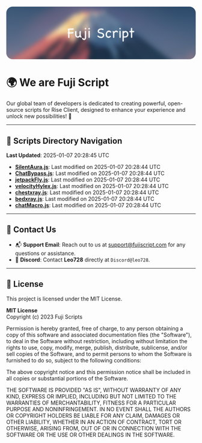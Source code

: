 ![Banner](.github/b.webp)

# 🌍 **We are Fuji Script**

Our global team of developers is dedicated to creating powerful, open-source scripts for Rise Client, designed to enhance your experience and unlock new possibilities! 🌟

---
<!-- SCRIPTS_NAVIGATION_START -->
## 📂 **Scripts Directory Navigation**

**Last Updated**: 2025-01-07 20:28:45 UTC

- **[SilentAura.js](scripts/SilentAura.js)**: Last modified on 2025-01-07 20:28:44 UTC
- **[ChatBypass.js](scripts/ChatBypass.js)**: Last modified on 2025-01-07 20:28:44 UTC
- **[jetpackFly.js](scripts/jetpackFly.js)**: Last modified on 2025-01-07 20:28:44 UTC
- **[velocityHylex.js](scripts/velocityHylex.js)**: Last modified on 2025-01-07 20:28:44 UTC
- **[chestxray.js](scripts/chestxray.js)**: Last modified on 2025-01-07 20:28:44 UTC
- **[bedxray.js](scripts/bedxray.js)**: Last modified on 2025-01-07 20:28:44 UTC
- **[chatMacro.js](scripts/chatMacro.js)**: Last modified on 2025-01-07 20:28:44 UTC

<!-- SCRIPTS_NAVIGATION_END -->

---

## 💬 **Contact Us**  
- 📬 **Support Email**: Reach out to us at [support@fujiscript.com](mailto:support@fujiscript.com) for any questions or assistance.  
- 💬 **Discord**: Contact **Leo728** directly at `Discord@leo728`.

---

## 📜 **License**

This project is licensed under the MIT License.  

**MIT License**  
Copyright (c) 2023 Fuji Scripts  

Permission is hereby granted, free of charge, to any person obtaining a copy of this software and associated documentation files (the "Software"), to deal in the Software without restriction, including without limitation the rights to use, copy, modify, merge, publish, distribute, sublicense, and/or sell copies of the Software, and to permit persons to whom the Software is furnished to do so, subject to the following conditions:  

The above copyright notice and this permission notice shall be included in all copies or substantial portions of the Software.  

THE SOFTWARE IS PROVIDED "AS IS", WITHOUT WARRANTY OF ANY KIND, EXPRESS OR IMPLIED, INCLUDING BUT NOT LIMITED TO THE WARRANTIES OF MERCHANTABILITY, FITNESS FOR A PARTICULAR PURPOSE AND NONINFRINGEMENT. IN NO EVENT SHALL THE AUTHORS OR COPYRIGHT HOLDERS BE LIABLE FOR ANY CLAIM, DAMAGES OR OTHER LIABILITY, WHETHER IN AN ACTION OF CONTRACT, TORT OR OTHERWISE, ARISING FROM, OUT OF OR IN CONNECTION WITH THE SOFTWARE OR THE USE OR OTHER DEALINGS IN THE SOFTWARE.  
